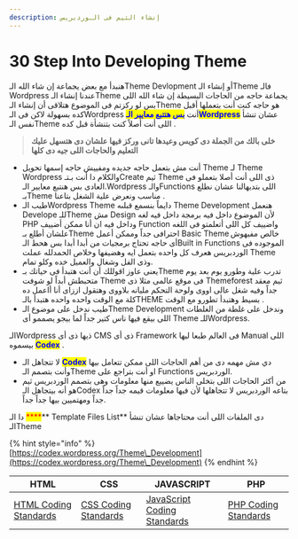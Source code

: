 ```yaml
---
description: إنشاء الثيم فى الـوردبريس
---
```


# 30 Step Into Developing Theme

&#x20;هنبدأ مع بعض يجماعة إن شاء الله الـTheme Devlopment أو إنشاء الـTheme فالـ Wordpress عندنا إنشاء الـTheme يجماعة حاجه من الحاجات البسيطة إن شاء الله اللى بس لو ركزتم فى الموضوع هتلاقى أن إنشاء الـTheme هو حاجه كنت أنت بتعملها أقبل كده بسهولة لاكن فى الـWordpress أنت <mark style="color:blue;">**بس هتتبع معايير الـWordpress**</mark> عشان تنشأ نفس الـTheme اللى أنت أصلاً كنت بتنشأة قبل كده .

> **خلى بالك من الجملة دى كويس وعيدها تانى وركز فيها علشان دى هتسهل عليك التعليم والحاجات اللى جيه دى كلها**

* أنت مش بتعمل حاجه جديده ومفييش حاجه إسمها تحويل Theme لـ Theme Wordpress والكلام دا أنت بـتـCreate ثيم Theme ذى اللى أنت أصلا بتعملو فى العادى بس هنتبع معايير الـ.Wordpress والـFunctions اللى بتديهالنا عشان نطلع بـTheme مناسب ونعرض علية الشغل بتاعنا .
* طيب الـWordpress Theme دايماً بنسمع قبلىه Theme Development هنعمل Develope للـTheme مش Design لأن الموضوع داخل فيه برمجة داخل فيه لغه PHP وداخل فيه ان أنا ممكن أضييف Function واضييف كل اللى أتعلمتو فى اللغه علشان أطلع بـTheme احترافى جداً وممكن أعمل Basic Theme خالص مفيهوش أى حاجه تحتاج برمجيات من أبدا أبدا بس هحط الـBuilt in Functions الموجوده فى الوردبريس هعرف كل واحده بتعمل ايه وهضيفها وخلاص الحمدلله عملت Theme وذى الفل وشغال والعميل خده وكلو تمام.
* يعنى عاوز اقوللك أن أنت هتبدأ فى حياتك بـTheme تدرب علية وطورو يوم بعد يوم متحبطش أبداً لو شوفت Theme فى موقع عالمى مثلا ذى Themeforest ثيم معقد جداً وفيه شغل عالى اووى ولوحة التحكم مليانه بلاووى وهتقول اززاى أنا أاعمل ده كلة مع الوقت واحده واحده هتبدأ بالـTHEME بسيط وهتبدأ تطورو مع الوقت .
* طيب ندخل على موضوع الـTheme Development وندخل على غلطة من الغلطات اللى بيقع فيها ناس كتير جداً لما بيجو يصممو أى Theme للـWordpress.

الـWordpress ذيها ذى أى CMS ذى أى Framework فى العالم طبعا ليها Manual اللى بيسموه <mark style="color:blue;">**Codex**</mark> .

* لا تتجاهل الـ <mark style="color:blue;">**Codex**</mark> دي مش مهمه دى من أهم الحاجات اللى ممكن تتعامل بيها وأنت بتصمم الـTheme او أنت بتراجع على Functions الوردبريس.
* من أكثر الحاجات اللى بتخلى الناس يضييع منها معلومات وهى بتصمم الوردبريس ثيم هو أنه بيتجاهل الـCodex بتاعه الوردبريس لا تتجاهلها لأن فيها معلومات قيمه جداً جداً جداً ومهتميين بيها جداً جداً.

دا الـ <mark style="color:red;">****</mark>** Template Files List** دى الملفات اللى أنت محتاجاها عشان تنشأ الـTheme

{% hint style="info" %}
[https://codex.wordpress.org/Theme\_Development](https://codex.wordpress.org/Theme\_Development)
{% endhint %}



| HTML                                                                                                       | CSS                                                                                                      | JAVASCRIPT                                                                                                             | PHP                                                                                                      |
| ---------------------------------------------------------------------------------------------------------- | -------------------------------------------------------------------------------------------------------- | ---------------------------------------------------------------------------------------------------------------------- | -------------------------------------------------------------------------------------------------------- |
| [HTML Coding Standards](https://developer.wordpress.org/coding-standards/wordpress-coding-standards/html/) | [CSS Coding Standards](https://developer.wordpress.org/coding-standards/wordpress-coding-standards/css/) | [JavaScript Coding Standards](https://developer.wordpress.org/coding-standards/wordpress-coding-standards/javascript/) | [PHP Coding Standards](https://developer.wordpress.org/coding-standards/wordpress-coding-standards/php/) |



